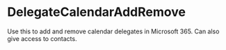 # DelegateCalendarAddRemove
Use this to add and remove calendar delegates in Microsoft 365. Can also give access to contacts.
